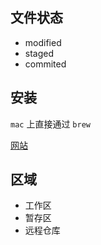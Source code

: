## 文件状态

- modified
- staged
- commited


## 安装

`mac` 上直接通过 `brew`

[网站](https://git-scm.com/downloads)

## 区域

- 工作区
- 暂存区
- 远程仓库


